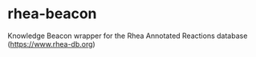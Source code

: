 # rhea-beacon
Knowledge Beacon wrapper for the Rhea Annotated Reactions database (https://www.rhea-db.org) 
